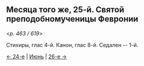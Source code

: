 
## Месяца того же, 25-й. Святой преподобномученицы Февронии

<*p. 463 / 619*>

Стихиры, глас 4-й. Канон, глас 8-й. Седален -- 1-й.

[← 24-е](06_24_EUR.ru.md) | [Июнь](README.md#25-й) | [26-е →](06_26_EUR.ru.md)
